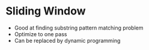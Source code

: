 # Sliding Window
+ Good at finding substring pattern matching problem
+ Optimize to one pass
+ Can be replaced by dynamic programming